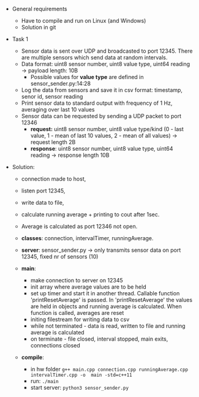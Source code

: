 *   General requirements  
    *   Have to compile and run on Linux (and Windows)
    *   Solution in git
*   Task 1  
    *   Sensor data is sent over UDP and broadcasted to port 12345. There are multiple sensors which send data at random intervals.
    *   Data format: uint8 sensor number, uint8 value type, uint64 reading → payload length: 10B
        *   Possible values for **value type** are defined in sensor\_sender.py:14:28
    *   Log the data from sensors and save it in csv format: timestamp, senor id, sensor reading
    *   Print sensor data to standard output with frequency of 1 Hz, averaging over last 10 values
    *   Sensor data can be requested by sending a UDP packet to port 12346  
        *   **request:** uint8 sensor number, uint8 value type/kind (0 - last value, 1 - mean of last 10 values, 2 - mean of all values) → request length 2B
        *   **response**: uint8 sensor number, uint8 value type, uint64 reading → response length 10B



* Solution: 
    * connection made to host, 
    * listen port 12345, 
    * write data to file, 
    * calculate running average + printing to cout after 1sec.
    * Average is calculated as port 12346 not open.

    * **classes**: connection, intervalTimer, runningAverage.
    
    * **server**: sensor_sender.py -> only transmits sensor data on port 12345, fixed nr of sensors (10)
    
    * **main**:   
        * make connection to server on 12345 
        * init array where average values are to be held
        * set up timer and start it in another thread. Callable function 'printResetAverage' is passed. In 'printResetAverage' the values are held in objects and running average is calculated. When function is called, averages are reset
        * initing filestream for writing data to csv
        * while not terminated - data is read, written to file and running average is calculated
        * on terminate - file closed, interval stopped, main exits, connections closed
    
    * **compile**: 
        * in hw folder ``` g++ main.cpp connection.cpp runningAverage.cpp intervalTimer.cpp -o  main -std=c++11 ```
        * run: ``` ./main ```
        * start server:  ``` python3 sensor_sender.py ```  

